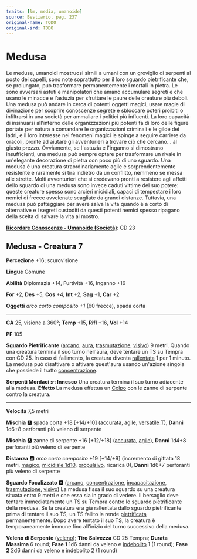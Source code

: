 ```yaml
---
traits: [lm, media, umanoide]
source: Bestiario, pag. 237
original-name: TODO
original-srd: TODO
---
```


# Medusa

Le meduse, umanoidi mostruosi sirnili a umani con un groviglio di serpenti al posto dei capelli, sono note soprattutto per il loro sguardo pietrificante che, se prolungato, puo trasformare permanentemente i mortali in pietra. Le sono avversari astuti e manipolatori che amano accumulare segreti e che usano le minacce e l'astuzia per sfruttare le paure delle creature più deboli. Una medusa può andare in cerca di potenti oggetti magici, usare magie di divinazione per scoprire conoscenze segrete e sbloccare poteri proibiti o infiltrarsi in una società per ammaliare i politici più influenti. La loro capacità di insinuarsi all'interno delle organizzazioni più potenti fa di loro delle figure portate per natura a comandare le organizzazioni criminali e le gilde dei ladri, e il loro interesse nei fenomeni magici le spinge a seguire carriere da oracoli, pronte ad aiutare gli avventurieri a trovare ciò che cercano... al giusto prezzo. Ovviamente, se l'astuzia e l'inganno si dimostrano insufficienti, una medusa può sempre optare per trasformare un rivale in un'elegante decorazione di pietra con poco più di uno sguardo. Una medusa è una creatura straordinariamente agile e sorprendentemente resistente e raramente si tira indietro da un conflitto, nemmeno se messa alle strette. Molti avventurieri che si credevano pronti a resistere agli affetti dello sguardo di una medusa sono invece caduti vittime del suo potere: queste creature spesso sono arcieri micidiali, capaci di tempestare i loro nemici di frecce avvelenate scagliate da grandi distanze. Tuttavia, una medusa può patteggiare per avere salva la vita quando è a corto di alternative e i segreti custoditi da questi potenti nemici spesso ripagano della scelta di salvare la vita al mostro.

**[Ricordare Conoscenze - Umanoide (Società)](/azioni/ricordare-conoscenze)**: CD 23

## Medusa - Creatura 7

**Percezione** +16; scurovisione

**Lingue** Comune

**Abilità** Diplomazia +14, Furtività +16, Inganno +16

**For** +2, **Des** +5, **Cos** +4, **Int** +2, **Sag** +1, **Car** +2

**Oggetti** *arco corto composito +1* (60 frecce), spada corta

***

**CA** 25, visione a 360°; **Temp** +15, **Rifl** +16, **Vol** +14

**PF** 105

**Sguardo Pietrificante** ([arcano](/tratti/arcano), [aura](/tratti/aura), [trasmutazione](/tratti/trasmutazione), [visivo](/tratti/visivo)) 9 metri. Quando una creatura termina il suo turno nell'aura, deve tentare un TS su Tempra con CD 25. ln caso di fallimento, la creatura diventa [rallentata](/condizioni/rallentato) 1 per 1 minuto. La medusa può disattivare o attivare quest'aura usando un'azione singola che possiede il tratto [concentrazione](/tratti/concentrazione).

**Serpenti Mordaci :r: Innesco** Una creatura termina il suo turno adiacente alla medusa. **Effetto** La medusa effettua un [Colpo](/azioni/colpire) con le zanne di serpente contro la creatura.

***

**Velocità** 7,5 metri

**Mischia** :a: spada corta +18 \[+14/+10] ([accurata](/tratti/accurata), [agile](/tratti/agile), [versatile T](/tratti/versatile)), **Danni** 1d6+8 perforanti più veleno di serpente

**Mischia** :a: zanne di serpente +16 \[+12/+18] ([accurata](/tratti/accurata), [agile](/tratti/agile)), **Danni** 1d4+8 perforanti più veleno di serpente

**Distanza** :a: *arco corto composito* +19 \[+14/+9] (incremento di gittata 18 metri, [magico](/tratti/magico), [micidiale 1d10](/tratti/micidiale), [propulsivo](/tratti/propulsivo), ricarica 0), **Danni** 1d6+7 perforanti più veleno di serpente

**Sguardo Focalizzato** :a: ([arcano](/tratti/arcano), [concentrazione](/tratti/concentrazione), [incapacitazione](/tratti/incapacitazione), [trasmutazione](/tratti/trasmutazione), [visivo](/tratti/visivo)) La medusa fissa il suo sguardo su una creatura situata entro 9 metri e che essa sia in grado di vedere. Il bersaglio deve tentare immediatamente un TS su Tempra contro lo sguardo pietrificante della medusa. Se la creatura era già rallentata dallo sguardo pietrificante prima di tentare il suo TS, un TS fallito la rende [pietrificata](/condizioni/pietrificato) permanentemente. Dopo avere tentato il suo TS, la creatura è temporaneamente immune fino all'inizio del turno successivo della medusa.

**Veleno di Serpente** ([veleno](/tratti/veleno)); **Tiro Salvezza** CD 25 Tempra; **Durata Massima** 6 round; **Fase 1** 1d6 danni da veleno e [indebolito](/condizioni/indebolito) 1 (1 round); **Fase 2** 2d6 danni da veleno e indebolito 2 (1 round)
